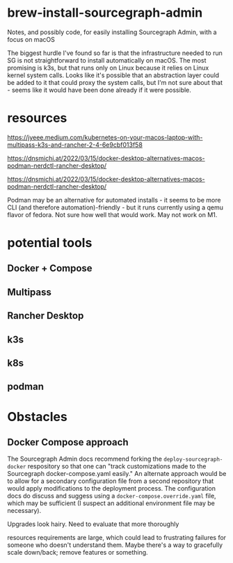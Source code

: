 # brew-install-sourcegraph-admin
Notes, and possibly code, for easily installing Sourcegraph Admin, with a focus on macOS

The biggest hurdle I've found so far is that the infrastructure needed to run SG is not straightforward to install automatically on macOS. The most promising is k3s, but that runs only on Linux because it relies on Linux kernel system calls. Looks like it's possible that an abstraction layer could be added to it that could proxy the system calls, but I'm not sure about that - seems like it would have been done already if it were possible.

# resources

https://jyeee.medium.com/kubernetes-on-your-macos-laptop-with-multipass-k3s-and-rancher-2-4-6e9cbf013f58

https://dnsmichi.at/2022/03/15/docker-desktop-alternatives-macos-podman-nerdctl-rancher-desktop/



https://dnsmichi.at/2022/03/15/docker-desktop-alternatives-macos-podman-nerdctl-rancher-desktop/

Podman may be an alternative for automated installs - it seems to be more CLI (and therefore automation)-friendly - but it runs currently using a qemu flavor of fedora. Not sure how well that would work. May not work on M1.

# potential tools
## Docker + Compose
## Multipass
## Rancher Desktop
## k3s
## k8s
## podman


# Obstacles

## Docker Compose approach
The Sourcegraph Admin docs recommend forking the `deploy-sourcegraph-docker` respository so that one can "track customizations made to the Sourcegraph docker-compose.yaml easily." An alternate approach would be to allow for a secondary configuration file from a second repository that would apply modifications to the deployment process. The configuration docs do discuss and suggess using a `docker-compose.override.yaml` file, which may be sufficient (I suspect an additional environment file may be necessary).

Upgrades look hairy. Need to evaluate that more thoroughly

resources requirements are large, which could lead to frustrating failures for someone who doesn't understand them. Maybe there's a way to gracefully scale down/back; remove features or something.